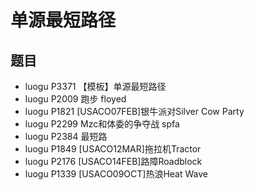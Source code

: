 # 单源最短路径

## 题目

- luogu P3371 【模板】单源最短路径
- luogu P2009 跑步 floyed
- luogu P1821 [USACO07FEB]银牛派对Silver Cow Party
- luogu P2299 Mzc和体委的争夺战 spfa
- luogu P2384 最短路
- luogu P1849 [USACO12MAR]拖拉机Tractor
- luogu P2176 [USACO14FEB]路障Roadblock
- luogu P1339 [USACO09OCT]热浪Heat Wave
